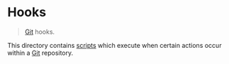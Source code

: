 <!--

@license Apache-2.0

Copyright (c) 2019 The Stdlib Authors.

Licensed under the Apache License, Version 2.0 (the "License");
you may not use this file except in compliance with the License.
You may obtain a copy of the License at

   http://www.apache.org/licenses/LICENSE-2.0

Unless required by applicable law or agreed to in writing, software
distributed under the License is distributed on an "AS IS" BASIS,
WITHOUT WARRANTIES OR CONDITIONS OF ANY KIND, either express or implied.
See the License for the specific language governing permissions and
limitations under the License.

-->

# Hooks

> [Git][git] hooks.

<!-- Section to include introductory text. Make sure to keep an empty line after the intro `section` element and another before the `/section` close. -->

<section class="intro">

This directory contains [scripts][git-hooks] which execute when certain actions occur within a [Git][git] repository.

</section>

<!-- /.intro -->

<!-- Section for all links. Make sure to keep an empty line after the `section` element and another before the `/section` close. -->

<section class="links">

[git]: https://git-scm.com/
[git-hooks]: https://git-scm.com/book/en/v2/Customizing-Git-Git-Hooks

</section>

<!-- /.links -->
